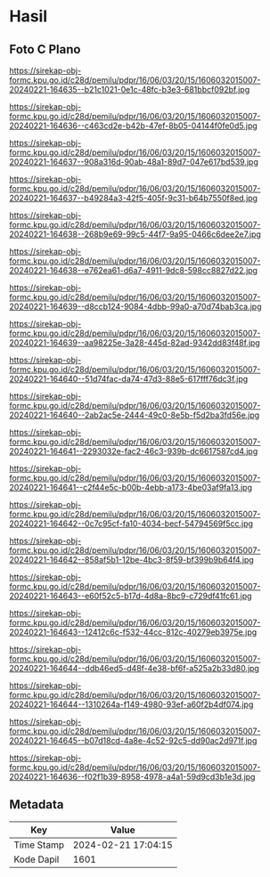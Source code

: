 # Hasil

## Foto C Plano

https://sirekap-obj-formc.kpu.go.id/c28d/pemilu/pdpr/16/06/03/20/15/1606032015007-20240221-164635--b21c1021-0e1c-48fc-b3e3-681bbcf092bf.jpg

https://sirekap-obj-formc.kpu.go.id/c28d/pemilu/pdpr/16/06/03/20/15/1606032015007-20240221-164636--c463cd2e-b42b-47ef-8b05-04144f0fe0d5.jpg

https://sirekap-obj-formc.kpu.go.id/c28d/pemilu/pdpr/16/06/03/20/15/1606032015007-20240221-164637--908a316d-90ab-48a1-89d7-047e617bd539.jpg

https://sirekap-obj-formc.kpu.go.id/c28d/pemilu/pdpr/16/06/03/20/15/1606032015007-20240221-164637--b49284a3-42f5-405f-9c31-b64b7550f8ed.jpg

https://sirekap-obj-formc.kpu.go.id/c28d/pemilu/pdpr/16/06/03/20/15/1606032015007-20240221-164638--268b9e69-99c5-44f7-9a95-0466c6dee2e7.jpg

https://sirekap-obj-formc.kpu.go.id/c28d/pemilu/pdpr/16/06/03/20/15/1606032015007-20240221-164638--e762ea61-d6a7-4911-9dc8-598cc8827d22.jpg

https://sirekap-obj-formc.kpu.go.id/c28d/pemilu/pdpr/16/06/03/20/15/1606032015007-20240221-164639--d8ccb124-9084-4dbb-99a0-a70d74bab3ca.jpg

https://sirekap-obj-formc.kpu.go.id/c28d/pemilu/pdpr/16/06/03/20/15/1606032015007-20240221-164639--aa98225e-3a28-445d-82ad-9342dd83f48f.jpg

https://sirekap-obj-formc.kpu.go.id/c28d/pemilu/pdpr/16/06/03/20/15/1606032015007-20240221-164640--51d74fac-da74-47d3-88e5-617fff76dc3f.jpg

https://sirekap-obj-formc.kpu.go.id/c28d/pemilu/pdpr/16/06/03/20/15/1606032015007-20240221-164640--2ab2ac5e-2444-49c0-8e5b-f5d2ba3fd56e.jpg

https://sirekap-obj-formc.kpu.go.id/c28d/pemilu/pdpr/16/06/03/20/15/1606032015007-20240221-164641--2293032e-fac2-46c3-939b-dc6617587cd4.jpg

https://sirekap-obj-formc.kpu.go.id/c28d/pemilu/pdpr/16/06/03/20/15/1606032015007-20240221-164641--c2f44e5c-b00b-4ebb-a173-4be03af9fa13.jpg

https://sirekap-obj-formc.kpu.go.id/c28d/pemilu/pdpr/16/06/03/20/15/1606032015007-20240221-164642--0c7c95cf-fa10-4034-becf-54794569f5cc.jpg

https://sirekap-obj-formc.kpu.go.id/c28d/pemilu/pdpr/16/06/03/20/15/1606032015007-20240221-164642--858af5b1-12be-4bc3-8f59-bf399b9b64f4.jpg

https://sirekap-obj-formc.kpu.go.id/c28d/pemilu/pdpr/16/06/03/20/15/1606032015007-20240221-164643--e60f52c5-b17d-4d8a-8bc9-c729df41fc61.jpg

https://sirekap-obj-formc.kpu.go.id/c28d/pemilu/pdpr/16/06/03/20/15/1606032015007-20240221-164643--12412c6c-f532-44cc-812c-40279eb3975e.jpg

https://sirekap-obj-formc.kpu.go.id/c28d/pemilu/pdpr/16/06/03/20/15/1606032015007-20240221-164644--ddb46ed5-d48f-4e38-bf6f-a525a2b33d80.jpg

https://sirekap-obj-formc.kpu.go.id/c28d/pemilu/pdpr/16/06/03/20/15/1606032015007-20240221-164644--1310264a-f149-4980-93ef-a60f2b4df074.jpg

https://sirekap-obj-formc.kpu.go.id/c28d/pemilu/pdpr/16/06/03/20/15/1606032015007-20240221-164645--b07d18cd-4a8e-4c52-92c5-dd90ac2d971f.jpg

https://sirekap-obj-formc.kpu.go.id/c28d/pemilu/pdpr/16/06/03/20/15/1606032015007-20240221-164636--f02f1b39-8958-4978-a4a1-59d9cd3b1e3d.jpg


## Metadata

| Key        | Value               |
| ---------- | ------------------- |
| Time Stamp | 2024-02-21 17:04:15 |
| Kode Dapil | 1601                |



